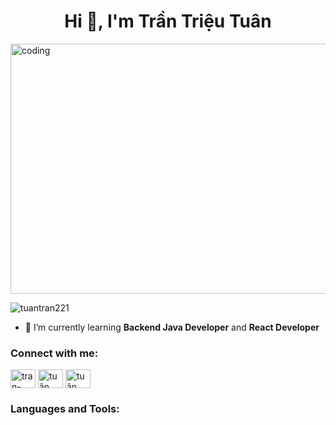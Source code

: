 <h1 align="center">Hi 👋, I'm Trần Triệu Tuân</h1>
<img align="center" height="400" width="1000" alt="coding" src="https://cdn.videoplasty.com/animation/chill-coding-programming-lo-fi-animation-stock-animation-21874-1024x576.jpg"><img/>
<p align="left"> <img src="https://komarev.com/ghpvc/?username=tuantran221&label=Profile%20views&color=0e75b6&style=flat" alt="tuantran221" /> </p>

- 🌱 I’m currently learning **Backend Java Developer** and **React Developer**

<h3 align="left">Connect with me:</h3>
<p align="left">
<a href="https://linkedin.com/in/tran-tuan221" target="blank"><img align="center" src="https://raw.githubusercontent.com/rahuldkjain/github-profile-readme-generator/master/src/images/icons/Social/linked-in-alt.svg" alt="tran-tuan221" height="30" width="40" /></a>
<a href="https://fb.com/tuân trần" target="blank"><img align="center" src="https://raw.githubusercontent.com/rahuldkjain/github-profile-readme-generator/master/src/images/icons/Social/facebook.svg" alt="tuân trần" height="30" width="40" /></a>
<a href="https://github.com/tuantran221" target="blank"><img align="center" src="https://raw.githubusercontent.com/rahuldkjain/github-profile-readme-generator/master/src/images/icons/Social/github.svg" alt="tuân trần" height="30" width="40" /></a>
</p>

</p>


<h3 align="left">Languages and Tools:</h3>
